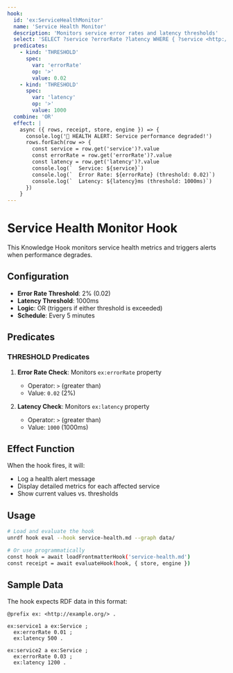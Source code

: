 ```yaml
---
hook:
  id: 'ex:ServiceHealthMonitor'
  name: 'Service Health Monitor'
  description: 'Monitors service error rates and latency thresholds'
  select: 'SELECT ?service ?errorRate ?latency WHERE { ?service <http://example.org/errorRate> ?errorRate ; <http://example.org/latency> ?latency }'
  predicates:
    - kind: 'THRESHOLD'
      spec:
        var: 'errorRate'
        op: '>'
        value: 0.02
    - kind: 'THRESHOLD'
      spec:
        var: 'latency'
        op: '>'
        value: 1000
  combine: 'OR'
  effect: |
    async ({ rows, receipt, store, engine }) => {
      console.log('🚨 HEALTH ALERT: Service performance degraded!')
      rows.forEach(row => {
        const service = row.get('service')?.value
        const errorRate = row.get('errorRate')?.value
        const latency = row.get('latency')?.value
        console.log(`  Service: ${service}`)
        console.log(`  Error Rate: ${errorRate} (threshold: 0.02)`)
        console.log(`  Latency: ${latency}ms (threshold: 1000ms)`)
      })
    }
---
```


# Service Health Monitor Hook

This Knowledge Hook monitors service health metrics and triggers alerts when performance degrades.

## Configuration

- **Error Rate Threshold**: 2% (0.02)
- **Latency Threshold**: 1000ms
- **Logic**: OR (triggers if either threshold is exceeded)
- **Schedule**: Every 5 minutes

## Predicates

### THRESHOLD Predicates

1. **Error Rate Check**: Monitors `ex:errorRate` property
   - Operator: `>` (greater than)
   - Value: `0.02` (2%)

2. **Latency Check**: Monitors `ex:latency` property
   - Operator: `>` (greater than)
   - Value: `1000` (1000ms)

## Effect Function

When the hook fires, it will:
- Log a health alert message
- Display detailed metrics for each affected service
- Show current values vs. thresholds

## Usage

```bash
# Load and evaluate the hook
unrdf hook eval --hook service-health.md --graph data/

# Or use programmatically
const hook = await loadFrontmatterHook('service-health.md')
const receipt = await evaluateHook(hook, { store, engine })
```

## Sample Data

The hook expects RDF data in this format:

```turtle
@prefix ex: <http://example.org/> .

ex:service1 a ex:Service ;
  ex:errorRate 0.01 ;
  ex:latency 500 .

ex:service2 a ex:Service ;
  ex:errorRate 0.03 ;
  ex:latency 1200 .
```
